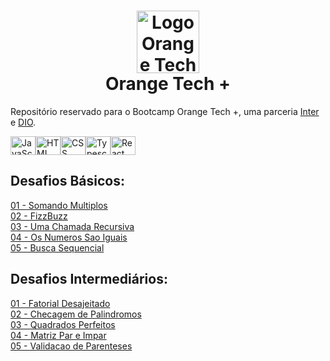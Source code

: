 <h1 align="center"><img src="https://hermes.digitalinnovation.one/tracks/59417914-c4ce-4bf8-b802-f1c1985a07fa.png" alt="Logo Orange Tech +" width="100"/> <br />Orange Tech + </h1>

Repositório reservado para o Bootcamp Orange Tech +, uma parceria [Inter](https://www.bancointer.com.br/) e [DIO](https://dio.me/).

<a href="https://github.com/stephenroque"><img align="center" alt="JavaScript" height="30" width="40" src="https://cdn.jsdelivr.net/gh/devicons/devicon/icons/javascript/javascript-original.svg"><img align="center" alt="HTML" height="30" width="40" src="https://cdn.jsdelivr.net/gh/devicons/devicon/icons/html5/html5-original.svg"><img align="center" alt="CSS" height="30" width="40" src="https://cdn.jsdelivr.net/gh/devicons/devicon/icons/css3/css3-original.svg"><img align="center" alt="Typescript" height="30" width="40" src="https://cdn.jsdelivr.net/gh/devicons/devicon/icons/typescript/typescript-original.svg"><img align="center" alt="React" height="30" width="40" src="https://cdn.jsdelivr.net/gh/devicons/devicon/icons/react/react-original.svg"></a>

## Desafios Básicos:

[01 - Somando Multiplos](https://github.com/stephenroque/OrangeTech/blob/main/Desafios%20Basicos/01%20-%20Somando%20Multiplos.js)<br />
[02 - FizzBuzz](https://github.com/stephenroque/OrangeTech/blob/main/Desafios%20Basicos/02%20-%20FizzBuzz.js)<br />
[03 - Uma Chamada Recursiva](https://github.com/stephenroque/OrangeTech/blob/main/Desafios%20Basicos/03%20-%20Uma%20Chamada%20Recursiva.js)<br />
[04 - Os Numeros Sao Iguais](https://github.com/stephenroque/OrangeTech/blob/main/Desafios%20Basicos/04%20-%20Os%20Numeros%20Sao%20Iguais.js)<br />
[05 - Busca Sequencial](https://github.com/stephenroque/OrangeTech/blob/main/Desafios%20Basicos/05%20-%20Busca%20Sequencial.js)<br />

## Desafios Intermediários:

[01 - Fatorial Desajeitado](https://github.com/stephenroque/OrangeTech/blob/main/Desafios%20Intermediarios/01%20-%20Fatorial%20Desajeitado.js)<br />
[02 - Checagem de Palindromos](https://github.com/stephenroque/OrangeTech/blob/main/Desafios%20Intermediarios/02%20-%20Checagem%20de%20Palindromos.js)<br />
[03 - Quadrados Perfeitos](https://github.com/stephenroque/OrangeTech/blob/main/Desafios%20Intermediarios/03%20-%20Quadrados%20Perfeitos.js)<br />
[04 - Matriz Par e Impar](https://github.com/stephenroque/OrangeTech/blob/main/Desafios%20Intermediarios/04%20-%20Matriz%20Par%20e%20Impar.js)<br />
[05 - Validacao de Parenteses](https://github.com/stephenroque/OrangeTech/blob/main/Desafios%20Intermediarios/05%20-%20Validacao%20de%20Parenteses.js)<br />
